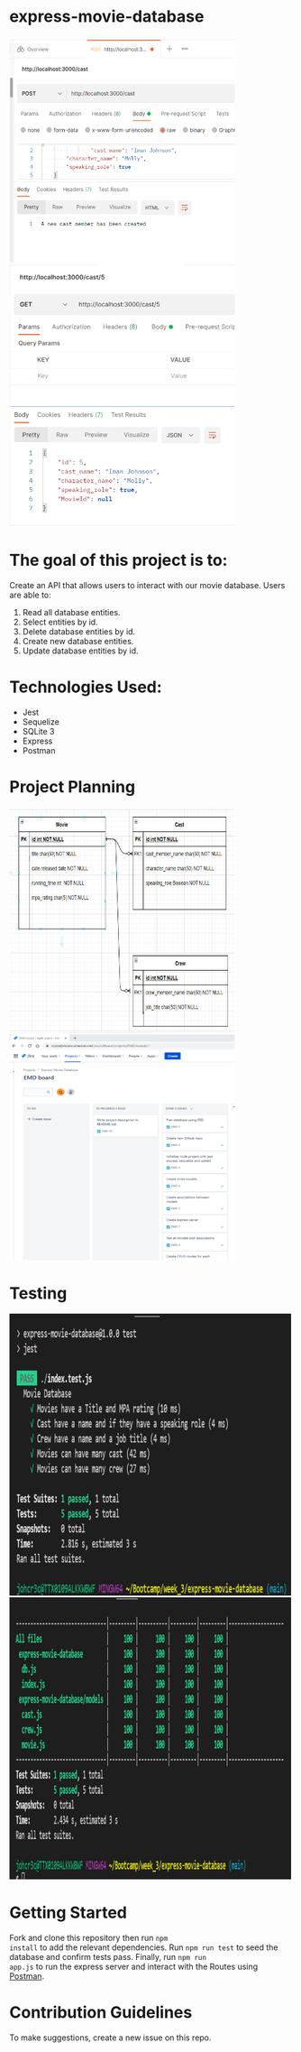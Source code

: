 # express-movie-database
<p float="left">
  <img src="public/post_cast.png" width="400" height="400" />
  <img src="public/get_cast_by_id.png" width="400 height="400"/>
</p>

# The goal of this project is to: 

Create an API that allows users to interact with our movie database.  Users are able to:
1. Read all database entities.<br>
2. Select entities by id.<br>
3. Delete database entities by id.<br>
4. Create new database entities.<br>
5. Update database entities by id.<br>

# Technologies Used:
<ul>
<li>Jest</li>
<li>Sequelize</li>
<li>SQLite 3</li>
<li>Express</li>
<li>Postman</li>
</ul>

# Project Planning                                                              
<p float="left">
  <img src="public/express-movie-ERD.png" width="400" height="400" />
  <img src="https://raw.githubusercontent.com/cpaynejohnson/express-movie-database/main/public/kanban.png" width="400" height="400" />
</p>
                                                                                                          
# Testing
<p float="left">
  <img src="public/test_file.png" width="500" height="500" />
  <img src="public/test_report.png" width="500" height="500" />
</p>
                                                     
# Getting Started

Fork and clone this repository then run <code class="w3-codespan">npm install</code> to add the relevant dependencies. Run <code class="w3-codespan">npm run test</code> to seed the database and confirm tests pass. Finally, run <code class="w3-codespan">npm run app.js</code> to run the express server and interact with the Routes using <a href="https://www.postman.com/">Postman</a>.

# Contribution Guidelines

To make suggestions, create a new issue on this repo.
